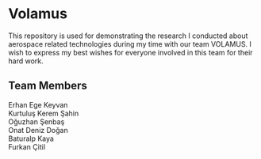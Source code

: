 # Volamus

This repository is used for demonstrating the research I conducted about aerospace related technologies during my time with our team VOLAMUS. I wish to express my best wishes for everyone involved in this team for their hard work.

## Team Members
Erhan Ege Keyvan \
Kurtuluş Kerem Şahin \
Oğuzhan Şenbaş \
Onat Deniz Doğan \
Baturalp Kaya \
Furkan Çitil

